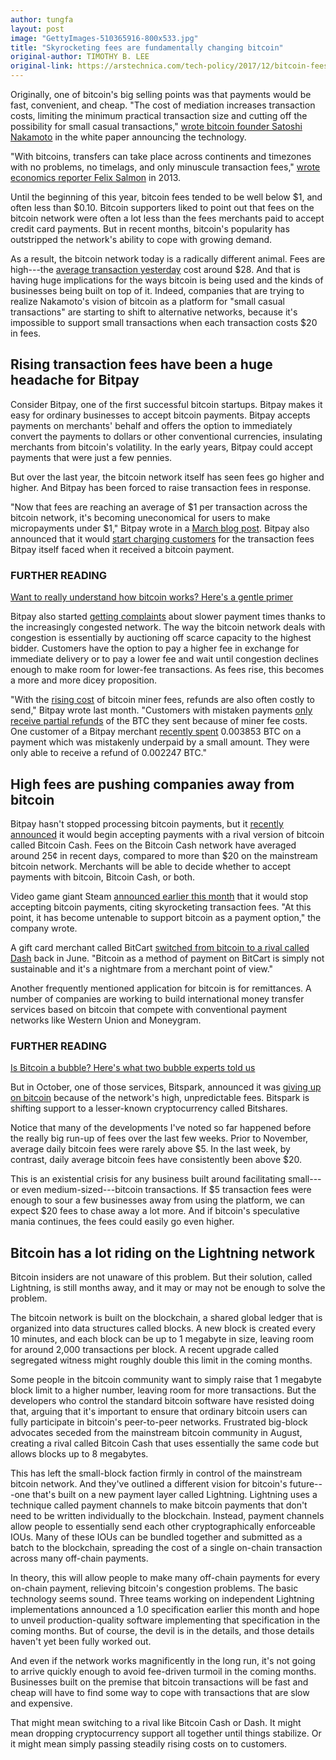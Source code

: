 ```yaml
---
author: tungfa
layout: post
image: "GettyImages-510365916-800x533.jpg"
title: "Skyrocketing fees are fundamentally changing bitcoin"
original-author: TIMOTHY B. LEE
original-link: https://arstechnica.com/tech-policy/2017/12/bitcoin-fees-rising-high/
---
```

Originally, one of bitcoin's big selling points was that payments would be fast, convenient, and cheap. "The cost of mediation increases transaction costs, limiting the minimum practical transaction size and cutting off the possibility for small casual transactions," [wrote bitcoin founder Satoshi Nakamoto](https://bitcoin.org/bitcoin.pdf) in the white paper announcing the technology.

"With bitcoins, transfers can take place across continents and timezones with no problems, no timelags, and only minuscule transaction fees," [wrote economics reporter Felix Salmon](https://medium.com/@felixsalmon/the-bitcoin-bubble-and-the-future-of-currency-2b5ef79482cb) in 2013.

Until the beginning of this year, bitcoin fees tended to be well below $1, and often less than $0.10. Bitcoin supporters liked to point out that fees on the bitcoin network were often a lot less than the fees merchants paid to accept credit card payments. But in recent months, bitcoin's popularity has outstripped the network's ability to cope with growing demand.

As a result, the bitcoin network today is a radically different animal. Fees are high---the [average transaction yesterday](https://bitinfocharts.com/comparison/bitcoin-transactionfees.html#3m) cost around $28. And that is having huge implications for the ways bitcoin is being used and the kinds of businesses being built on top of it. Indeed, companies that are trying to realize Nakamoto's vision of bitcoin as a platform for "small casual transactions" are starting to shift to alternative networks, because it's impossible to support small transactions when each transaction costs $20 in fees.

Rising transaction fees have been a huge headache for Bitpay
------------------------------------------------------------

Consider Bitpay, one of the first successful bitcoin startups. Bitpay makes it easy for ordinary businesses to accept bitcoin payments. Bitpay accepts payments on merchants' behalf and offers the option to immediately convert the payments to dollars or other conventional currencies, insulating merchants from bitcoin's volatility. In the early years, Bitpay could accept payments that were just a few pennies.

But over the last year, the bitcoin network itself has seen fees go higher and higher. And Bitpay has been forced to raise transaction fees in response.

"Now that fees are reaching an average of $1 per transaction across the bitcoin network, it's becoming uneconomical for users to make micropayments under $1," Bitpay wrote in a [March blog post](https://blog.bitpay.com/minimum-invoice/). Bitpay also announced that it would [start charging customers](https://blog.bitpay.com/network-costs/) for the transaction fees Bitpay itself faced when it received a bitcoin payment.

[](https://arstechnica.com/tech-policy/2017/12/how-bitcoin-works/)

### FURTHER READING

[Want to really understand how bitcoin works? Here's a gentle primer](https://arstechnica.com/tech-policy/2017/12/how-bitcoin-works/)

Bitpay also started [getting complaints](https://blog.bitpay.com/transaction-delays/) about slower payment times thanks to the increasingly congested network. The way the bitcoin network deals with congestion is essentially by auctioning off scarce capacity to the highest bidder. Customers have the option to pay a higher fee in exchange for immediate delivery or to pay a lower fee and wait until congestion declines enough to make room for lower-fee transactions. As fees rise, this becomes a more and more dicey proposition.

"With the [rising cost](https://bitcoinfees.info/) of bitcoin miner fees, refunds are also often costly to send," Bitpay wrote last month. "Customers with mistaken payments [only receive partial refunds](https://support.bitpay.com/hc/en-us/articles/115003244163-Why-is-my-refund-less-than-I-paid-) of the BTC they sent because of miner fee costs. One customer of a Bitpay merchant [recently spent](https://news.ycombinator.com/item?id=15768303) 0.003853 BTC on a payment which was mistakenly underpaid by a small amount. They were only able to receive a refund of 0.002247 BTC."

High fees are pushing companies away from bitcoin
-------------------------------------------------

Bitpay hasn't stopped processing bitcoin payments, but it [recently announced](https://blog.bitpay.com/multiple-blockchains/) it would begin accepting payments with a rival version of bitcoin called Bitcoin Cash. Fees on the Bitcoin Cash network have averaged around 25¢ in recent days, compared to more than $20 on the mainstream bitcoin network. Merchants will be able to decide whether to accept payments with bitcoin, Bitcoin Cash, or both.

Video game giant Steam [announced earlier this month](https://arstechnica.com/gaming/2017/12/steam-drops-bitcoin-payment-option-citing-fees-and-volatility/) that it would stop accepting bitcoin payments, citing skyrocketing transaction fees. "At this point, it has become untenable to support bitcoin as a payment option," the company wrote.

A gift card merchant called BitCart [switched from bitcoin to a rival called Dash](https://www.ccn.com/gift-card-platform-bitcart-ditches-bitcoin-over-transaction-times-only-accepts-dash/) back in June. "Bitcoin as a method of payment on BitCart is simply not sustainable and it's a nightmare from a merchant point of view."

Another frequently mentioned application for bitcoin is for remittances. A number of companies are working to build international money transfer services based on bitcoin that compete with conventional payment networks like Western Union and Moneygram.

[](https://arstechnica.com/tech-policy/2017/12/is-bitcoin-a-bubble-heres-what-two-bubble-experts-told-us/)

### FURTHER READING

[Is Bitcoin a bubble? Here's what two bubble experts told us](https://arstechnica.com/tech-policy/2017/12/is-bitcoin-a-bubble-heres-what-two-bubble-experts-told-us/)

But in October, one of those services, Bitspark, announced it was [giving up on bitcoin](https://news.bitcoin.com/remittance-startup-bitspark-drops-bitcoin-over-network-fees/) because of the network's high, unpredictable fees. Bitspark is shifting support to a lesser-known cryptocurrency called Bitshares.

Notice that many of the developments I've noted so far happened before the really big run-up of fees over the last few weeks. Prior to November, average daily bitcoin fees were rarely above $5. In the last week, by contrast, daily average bitcoin fees have consistently been above $20.

This is an existential crisis for any business built around facilitating small---or even medium-sized---bitcoin transactions. If $5 transaction fees were enough to sour a few businesses away from using the platform, we can expect $20 fees to chase away a lot more. And if bitcoin's speculative mania continues, the fees could easily go even higher.

Bitcoin has a lot riding on the Lightning network
-------------------------------------------------

Bitcoin insiders are not unaware of this problem. But their solution, called Lightning, is still months away, and it may or may not be enough to solve the problem.

The bitcoin network is built on the blockchain, a shared global ledger that is organized into data structures called blocks. A new block is created every 10 minutes, and each block can be up to 1 megabyte in size, leaving room for around 2,000 transactions per block. A recent upgrade called segregated witness might roughly double this limit in the coming months.

Some people in the bitcoin community want to simply raise that 1 megabyte block limit to a higher number, leaving room for more transactions. But the developers who control the standard bitcoin software have resisted doing that, arguing that it's important to ensure that ordinary bitcoin users can fully participate in bitcoin's peer-to-peer networks. Frustrated big-block advocates seceded from the mainstream bitcoin community in August, creating a rival called Bitcoin Cash that uses essentially the same code but allows blocks up to 8 megabytes.

This has left the small-block faction firmly in control of the mainstream bitcoin network. And they've outlined a different vision for bitcoin's future---one that's built on a new payment layer called Lightning. Lightning uses a technique called payment channels to make bitcoin payments that don't need to be written individually to the blockchain. Instead, payment channels allow people to essentially send each other cryptographically enforceable IOUs. Many of these IOUs can be bundled together and submitted as a batch to the blockchain, spreading the cost of a single on-chain transaction across many off-chain payments.

In theory, this will allow people to make many off-chain payments for every on-chain payment, relieving bitcoin's congestion problems. The basic technology seems sound. Three teams working on independent Lightning implementations announced a 1.0 specification earlier this month and hope to unveil production-quality software implementing that specification in the coming months. But of course, the devil is in the details, and those details haven't yet been fully worked out.

And even if the network works magnificently in the long run, it's not going to arrive quickly enough to avoid fee-driven turmoil in the coming months. Businesses built on the premise that bitcoin transactions will be fast and cheap will have to find some way to cope with transactions that are slow and expensive.

That might mean switching to a rival like Bitcoin Cash or Dash. It might mean dropping cryptocurrency support all together until things stabilize. Or it might mean simply passing steadily rising costs on to customers.
